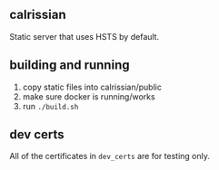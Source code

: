 ## calrissian

Static server that uses HSTS by default.

## building and running
1. copy static files into calrissian/public
2. make sure docker is running/works
3. run `./build.sh`

## dev certs
All of the certificates in `dev_certs` are for testing only.
